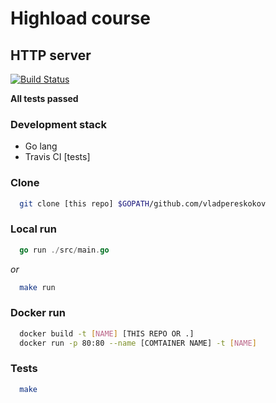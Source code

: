 # Highload course

## HTTP server

[![Build Status](https://travis-ci.org/vladpereskokov/Technopark_HighLoad-nginx.svg?branch=develop)](https://travis-ci.org/vladpereskokov/Technopark_HighLoad-nginx)  
  
**All tests passed**
### Development stack

* Go lang
* Travis CI [tests]

### Clone

```bash
  git clone [this repo] $GOPATH/github.com/vladpereskokov
```

### Local run

```go
  go run ./src/main.go
```  
*or*  
```bash
  make run
```

### Docker run

```bash
  docker build -t [NAME] [THIS REPO OR .]
  docker run -p 80:80 --name [COMTAINER NAME] -t [NAME]
```  

### Tests

```bash
  make
```
